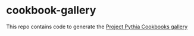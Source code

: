 # cookbook-gallery

This repo contains code to generate the [Project Pythia Cookbooks gallery](https://cookbooks.projectpythia.org)

